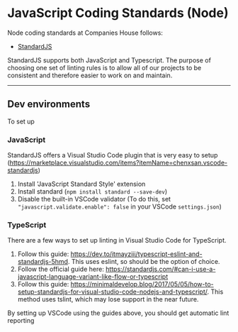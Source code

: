 JavaScript Coding Standards (Node)
===================================

Node coding standards at Companies House follows:
* [StandardJS](https://standardjs.com/)

StandardJS supports both JavaScript and Typescript. The purpose of choosing one set of linting rules is to allow all of our projects to be consistent and therefore easier to work on and maintain.
***

Dev environments
-----------------
To set up 
### JavaScript

StandardJS offers a Visual Studio Code plugin that is very easy to setup (https://marketplace.visualstudio.com/items?itemName=chenxsan.vscode-standardjs) 

 1. Install 'JavaScript Standard Style' extension
 2. Install standard (`npm install standard --save-dev`)
 3. Disable the built-in VSCode validator (To do this, set `"javascript.validate.enable": false` in your VSCode `settings.json`)

### TypeScript

There are a few ways to set up linting in Visual Studio Code for TypeScript. 

1. Follow this guide: https://dev.to/itmayziii/typescript-eslint-and-standardjs-5hmd. This uses eslint, so should be the option of choice.
2. Follow the official guide here: https://standardjs.com/#can-i-use-a-javascript-language-variant-like-flow-or-typescript
3. Follow this guide: https://minimaldevelop.blog/2017/05/05/how-to-setup-standardjs-for-visual-studio-code-nodejs-and-typescript/. This method uses tslint, which may lose support in the near future.

By setting up VSCode using the guides above, you should get automatic lint reporting